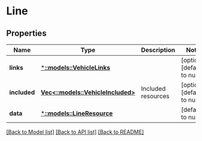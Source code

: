 # Line

## Properties
Name | Type | Description | Notes
------------ | ------------- | ------------- | -------------
**links** | [***::models::VehicleLinks**](Vehicle_links.md) |  | [optional] [default to null]
**included** | [**Vec<::models::VehicleIncluded>**](Vehicle_included.md) | Included resources | [optional] [default to null]
**data** | [***::models::LineResource**](LineResource.md) |  | [default to null]

[[Back to Model list]](../README.md#documentation-for-models) [[Back to API list]](../README.md#documentation-for-api-endpoints) [[Back to README]](../README.md)


